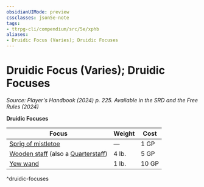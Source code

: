 ```yaml
---
obsidianUIMode: preview
cssclasses: json5e-note
tags:
- ttrpg-cli/compendium/src/5e/xphb
aliases:
- Druidic Focus (Varies); Druidic Focuses
---
```

# Druidic Focus (Varies); Druidic Focuses
*Source: Player's Handbook (2024) p. 225. Available in the <span title='Systems Reference Document (5.2)'>SRD</span> and the Free Rules (2024)* 

**Druidic Focuses**

| Focus | Weight | Cost |
|-------|--------|------|
| [Sprig of mistletoe](/3-Mechanics/CLI/items/sprig-of-mistletoe-xphb.md) | — | 1 GP |
| [Wooden staff](/3-Mechanics/CLI/items/wooden-staff-xphb.md) (also a [Quarterstaff](/3-Mechanics/CLI/items/quarterstaff-xphb.md)) | 4 lb. | 5 GP |
| [Yew wand](/3-Mechanics/CLI/items/yew-wand-xphb.md) | 1 lb. | 10 GP |
^druidic-focuses